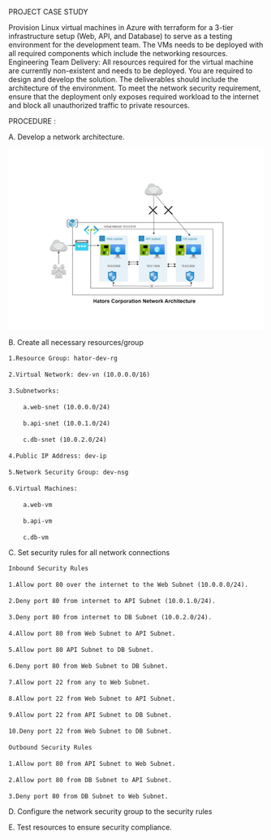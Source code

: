 PROJECT CASE STUDY

Provision Linux virtual machines in Azure with terraform for a 3-tier infrastructure setup (Web, API, and Database) to serve as a testing environment for the development team. The VMs needs to be deployed with all required components which include the networking resources. 
Engineering Team Delivery:
All resources required for the virtual machine are currently non-existent and needs to be deployed. 
You are required to design and develop the solution. The deliverables should include the architecture of the environment. To meet the network security requirement, ensure that the deployment only exposes required workload to the internet and block all unauthorized traffic to private resources.

PROCEDURE :

A.	Develop a network architecture.

<img src="architecture_diagram.jpg">

B.	Create all necessary resources/group

	1.Resource Group: hator-dev-rg

	2.Virtual Network: dev-vn (10.0.0.0/16)

	3.Subnetworks:
 
		a.web-snet (10.0.0.0/24)

		b.api-snet (10.0.1.0/24)

		c.db-snet (10.0.2.0/24)

	4.Public IP Address: dev-ip

	5.Network Security Group: dev-nsg

	6.Virtual Machines:

		a.web-vm

		b.api-vm

		c.db-vm


C.	Set security rules for all network connections

	Inbound Security Rules

	1.Allow port 80 over the internet to the Web Subnet (10.0.0.0/24).

	2.Deny port 80 from internet to API Subnet (10.0.1.0/24).

	3.Deny port 80 from internet to DB Subnet (10.0.2.0/24).

	4.Allow port 80 from Web Subnet to API Subnet.

	5.Allow port 80 API Subnet to DB Subnet.

	6.Deny port 80 from Web Subnet to DB Subnet.

	7.Allow port 22 from any to Web Subnet.

	8.Allow port 22 from Web Subnet to API Subnet.

	9.Allow port 22 from API Subnet to DB Subnet.

	10.Deny port 22 from Web Subnet to DB Subnet.

	Outbound Security Rules

	1.Allow port 80 from API Subnet to Web Subnet.

	2.Allow port 80 from DB Subnet to API Subnet.

	3.Deny port 80 from DB Subnet to Web Subnet.

D.	Configure the network security group to the security rules

E.	Test resources to ensure security compliance.
